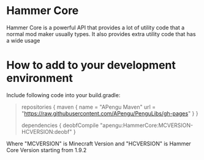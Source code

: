 # Hammer Core
Hammer Core is a powerful API that provides a lot of utility code that a normal mod maker usually types.
It also provides extra utility code that has a wide usage

# How to add to your development environment
Include following code into your build.gradle:

>repositories {
>		maven {
>				name = "APengu Maven"
>				url = "https://raw.githubusercontent.com/APengu/PenguLibs/gh-pages"
>		}
>}
>
>dependencies {
>		deobfCompile "apengu:HammerCore:MCVERSION-HCVERSION:deobf"
>}

Where "MCVERSION" is Minecraft Version and "HCVERSION" is Hammer Core Version starting from 1.9.2

